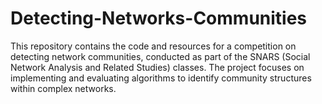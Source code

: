 # Detecting-Networks-Communities
This repository contains the code and resources for a competition on detecting network communities, conducted as part of the SNARS (Social Network Analysis and Related Studies) classes. The project focuses on implementing and evaluating algorithms to identify community structures within complex networks.
